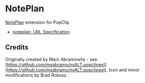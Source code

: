 NotePlan
=====

[NotePlan](http://noteplan.co) extension for PopClip

* [noteplan: URL Specification](https://noteplan.co/faq/General/X-Callback-Url%20Scheme/)

Credits
-------

Originally created by Marc Abramowitz - see [https://github.com/msabramo/nvALT.popclipext](https://github.com/msabramo/nvALT.popclipext).  Icon and minor modifications by Brad Rokosz.
